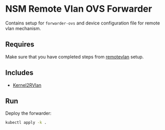 # NSM Remote Vlan OVS Forwarder

Contains setup for `forwarder-ovs` and device configuration file for remote vlan mechanism.

## Requires

Make sure that you have completed steps from [remotevlan](../../remotevlan) setup.

## Includes

- [Kernel2RVlan](../../use-cases/Kernel2RVlan)

## Run

Deploy the forwarder:

```bash
kubectl apply -k .
```
